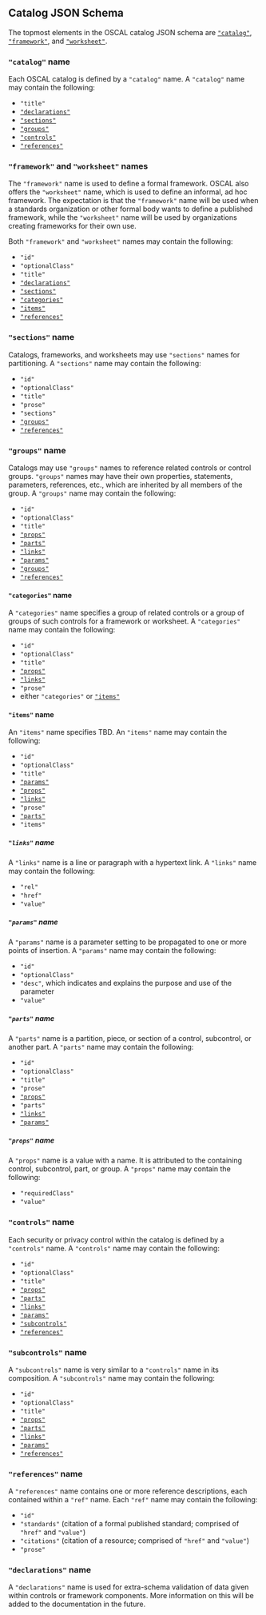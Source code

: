 ## Catalog JSON Schema

The topmost elements in the OSCAL catalog JSON schema are [`"catalog"`](#catalog-name), [`"framework"`](#framework-and-worksheet-names), and [`"worksheet"`](#framework-and-worksheet-names).

### `"catalog"` name

Each OSCAL catalog is defined by a `"catalog"` name. A `"catalog"` name may contain the following:

* `"title"`
* [`"declarations"`](#declarations-name)
* [`"sections"`](#sections-name)
* [`"groups"`](#groups-name)
* [`"controls"`](#controls-name)
* [`"references"`](#references-name)

### `"framework"` and `"worksheet"` names

The `"framework"` name is used to define a formal framework. OSCAL also offers the `"worksheet"` name, which is used to define an informal, ad hoc framework. The expectation is that the `"framework"` name will be used when a standards organization or other formal body wants to define a published framework, while the `"worksheet"` name will be used by organizations creating frameworks for their own use.

Both `"framework"` and `"worksheet"` names may contain the following:

* `"id"`
* `"optionalClass"`
* `"title"`
* [`"declarations"`](#declarations-name)
* [`"sections"`](#sections-name)
* [`"categories"`](#categories-name)
* [`"items"`](#items-name)
* [`"references"`](#references-name)

### `"sections"` name

Catalogs, frameworks, and worksheets may use `"sections"` names for partitioning. A `"sections"` name may contain the following:

* `"id"`
* `"optionalClass"`
* `"title"`
* `"prose"`
* `"sections"`
* [`"groups"`](#groups-name)
* [`"references"`](#references-name)

### `"groups"` name

Catalogs may use `"groups"` names to reference related controls or control groups. `"groups"` names may have their own properties, statements, parameters, references, etc., which are inherited by all members of the group. A `"groups"` name may contain the following:

* `"id"`
* `"optionalClass"`
* `"title"`
* [`"props"`](#props-name)
* [`"parts"`](#parts-name)
* [`"links"`](#links-name)
* [`"params"`](#params-name)
* [`"groups"`](#groups-name)
* [`"references"`](#references-name)

#### `"categories"` name

A `"categories"` name specifies a group of related controls or a group of groups of such controls for a framework or worksheet. A `"categories"` name may contain the following:

* `"id"`
* `"optionalClass"`
* `"title"`
* [`"props"`](#props-name)
* [`"links"`](#links-name)
* `"prose"`
* either `"categories"` or [`"items"`](#items-name) 

#### `"items"` name

An `"items"` name specifies TBD. An `"items"` name may contain the following:

* `"id"`
* `"optionalClass"`
* `"title"`
* [`"params"`](#params-name)
* [`"props"`](#props-name)
* [`"links"`](#links-name)
* `"prose"`
* [`"parts"`](#parts-name)
* `"items"`

##### `"links"` name

A `"links"` name is a line or paragraph with a hypertext link. A `"links"` name may contain the following:

* `"rel"`
* `"href"`
* `"value"`

##### `"params"` name

A `"params"` name is a parameter setting to be propagated to one or more points of insertion. A `"params"` name may contain the following:

* `"id"`
* `"optionalClass"`
* `"desc"`, which indicates and explains the purpose and use of the parameter
* `"value"`

##### `"parts"` name

A `"parts"` name is a partition, piece, or section of a control, subcontrol, or another part. A `"parts"` name may contain the following:

* `"id"`
* `"optionalClass"`
* `"title"`
* `"prose"`
* [`"props"`](#props-name)
* `"parts"`
* [`"links"`](#links-name)
* [`"params"`](#params-name)

##### `"props"` name

A `"props"` name is a value with a name. It is attributed to the containing control, subcontrol, part, or group. A `"props"` name may contain the following:

* `"requiredClass"`
* `"value"`

### `"controls"` name

Each security or privacy control within the catalog is defined by a `"controls"` name. A `"controls"` name may contain the following:

* `"id"`
* `"optionalClass"`
* `"title"`
* [`"props"`](#props-name)
* [`"parts"`](#parts-name)
* [`"links"`](#links-name)
* [`"params"`](#params-name)
* [`"subcontrols"`](#subcontrols-name)
* [`"references"`](#references-name)

### `"subcontrols"` name

A `"subcontrols"` name is very similar to a `"controls"` name in its composition. A `"subcontrols"` name may contain the following:

* `"id"`
* `"optionalClass"`
* `"title"`
* [`"props"`](#props-name)
* [`"parts"`](#parts-name)
* [`"links"`](#links-name)
* [`"params"`](#params-name)
* [`"references"`](#references-name)

### `"references"` name

A `"references"` name contains one or more reference descriptions, each contained within a `"ref"` name. Each `"ref"` name may contain the following:

* `"id"`
* `"standards"` (citation of a formal published standard; comprised of `"href"` and `"value"`)
* `"citations"` (citation of a resource; comprised of `"href"` and `"value"`)
* `"prose"`

### `"declarations"` name

A `"declarations"` name is used for extra-schema validation of data given within controls or framework components. More information on this will be added to the documentation in the future.
